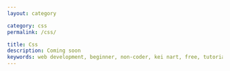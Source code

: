 ```yaml
---
layout: category

category: css
permalink: /css/

title: Css
description: Coming soon
keywords: web development, beginner, non-coder, kei nart, free, tutorial, coding, programming, code nart, html, css
---
```


